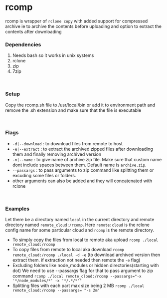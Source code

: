 # rcomp


rcomp is  wrapper of `rclone copy` with added support for compressed archive ie to archive the contents before uploading and option to extract the contents after downloading
&nbsp;
### Dependencies
1. Needs bash so it works in unix systems
2. rclone
3. zip
4. 7zip

&nbsp;

### Setup
Copy the rcomp.sh file to /usr/local/bin or add it to environment path and remove the .sh extension and make sure that the file is executable

&nbsp;

### Flags
- `-d|--download` : to download files from remote to host
- `-e|--extract` : to extract the archived zipped files after downloading them and finally removing archived version
- `-n|--name` : to give name of archive zip file. Make sure that custom name dont include spaces between them. Default name is `archive.zip`.
- `--passargs` : to pass arguments to zip command like splitting them or excuding some files or folders.
- other arguments can also be added and they will concatenated with rclone

&nbsp;

### Examples
Let there be a directory named `local` in the current directory and remote directory named `remote_cloud:/rcomp`. Here `remote:cloud` is the rclone config name for some particular cloud and `rcomp` is the remote directory.

- To simply copy the files from local to remote aka upload
`rcomp ./local remote_cloud:/rcomp`
- To copy files from remote to local aka download
 `rcomp remote_cloud:/rcomp ./local -d -e` (to download archived version then extract them. if extraction not needed then remote the `-e` flag)
- Excluding folders like node_modules or hidden directories(starting with dot)
  We need to use --passargs flag for that to pass argument to zip command
  `rcomp ./local remote_cloud:/rcomp --passargs="-x '*/node_modules/*' -x '*/.*/*'"`
- Splitting files with each part max size being 2 MB
   `rcomp ./local remote_cloud:/rcomp --passargs= "-s 2m"`


